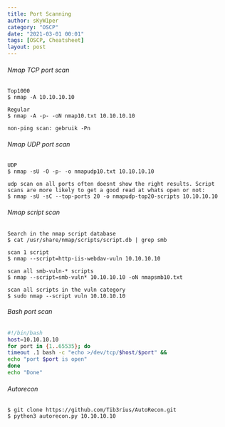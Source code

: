```yaml
---
title: Port Scanning
author: sKyW1per
category: "OSCP"
date: "2021-03-01 00:01"
tags: [OSCP, Cheatsheet]
layout: post
---
```


###### Nmap TCP port scan
```
Top1000
$ nmap -A 10.10.10.10

Regular
$ nmap -A -p- -oN nmap10.txt 10.10.10.10

non-ping scan: gebruik -Pn
```

###### Nmap UDP port scan
```
UDP
$ nmap -sU -O -p- -o nmapudp10.txt 10.10.10.10

udp scan on all ports often doesnt show the right results. Script scans are more likely to get a good read at whats open or not:
$ nmap -sU -sC --top-ports 20 -o nmapudp-top20-scripts 10.10.10.10
```

###### Nmap script scan
```
Search in the nmap script database
$ cat /usr/share/nmap/scripts/script.db | grep smb

scan 1 script
$ nmap --script=http-iis-webdav-vuln 10.10.10.10

scan all smb-vuln-* scripts
$ nmap --script=smb-vuln* 10.10.10.10 -oN nmapsmb10.txt

scan all scripts in the vuln category
$ sudo nmap --script vuln 10.10.10.10
```


###### Bash port scan
```sh
#!/bin/bash
host=10.10.10.10
for port in {1..65535}; do
timeout .1 bash -c "echo >/dev/tcp/$host/$port" &&
echo "port $port is open"
done
echo "Done"  
```

###### Autorecon
```
$ git clone https://github.com/Tib3rius/AutoRecon.git
$ python3 autorecon.py 10.10.10.10
```
